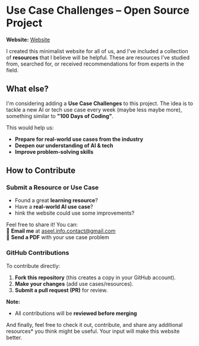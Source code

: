 # Use Case Challenges – Open Source Project  

 **Website:** [Website](https://aseelbahakeem.github.io/companies-use-case-challenges/resources.html)

I created this minimalist website for all of us, and I've included a collection of **resources** that I believe will be helpful. These are resources I’ve studied from, searched for, or received recommendations for from experts in the field.  

## What else?
I'm considering adding a **Use Case Challenges** to this project. The idea is to tackle a new AI or tech use case every week (maybe less maybe more), something similar to **"100 Days of Coding"**.

This would help us:  
- **Prepare for real-world use cases from the industry**
- **Deepen our understanding of AI & tech**
- **Improve problem-solving skills**  

## How to Contribute  

### Submit a Resource or Use Case  
- Found a great **learning resource**?  
- Have a **real-world AI use case**?
- hink the website could use some improvements?

Feel free to share it! You can:  
📩 **Email me** at [aseel.info.contact@gmail.com](mailto:aseel.info.contact@gmail.com)  
📄 **Send a PDF** with your use case problem  

### GitHub Contributions 
To contribute directly:  
1. **Fork this repository** (this creates a copy in your GitHub account).  
2. **Make your changes** (add use cases/resources).  
3. **Submit a pull request (PR)** for review.  

 **Note:**    
- All contributions will be **reviewed before merging**  
 
And finally, feel free to check it out, contribute, and share any additional resources* you think might be useful. Your input will make this website better.  


